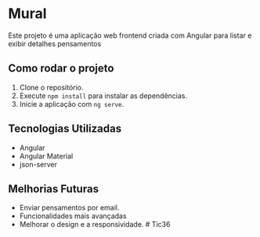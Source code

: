 # Mural

Este projeto é uma aplicação web frontend criada com Angular para listar e exibir detalhes pensamentos

## Como rodar o projeto

1. Clone o repositório.
2. Execute `npm install` para instalar as dependências.
3. Inicie a aplicação com `ng serve`.

## Tecnologias Utilizadas

- Angular
- Angular Material
- json-server

## Melhorias Futuras

- Enviar pensamentos por email.
- Funcionalidades mais avançadas
- Melhorar o design e a responsividade.
#   T i c 3 6  
 